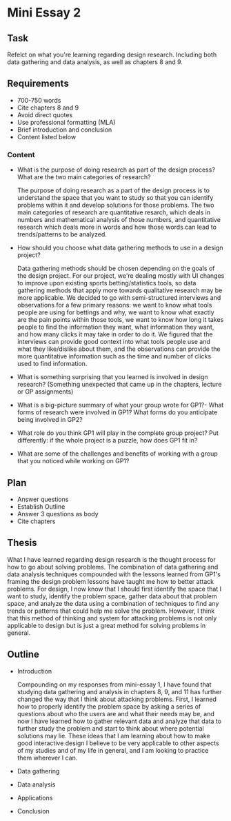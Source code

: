 # Mini Essay 2

## Task
Refelct on what you're learning regarding design research. Including both data gathering and data analysis, as well as chapters 8 and 9. 

## Requirements
- 700-750 words
- Cite chapters 8 and 9
- Avoid direct quotes
- Use professional formatting (MLA)
- Brief introduction and conclusion
- Content listed below

### Content
- What is the purpose of doing research as part of the design process? What are the two main categories of research?
    
    The purpose of doing research as a part of the design process is to understand the space that you want to study so that you can identify problems within it and develop solutions for those problems. The two main categories of research are quantitative resarch, which deals in numbers and mathematical analysis of those numbers, and quantitative research which deals more in words and how those words can lead to trends/patterns to be analyzed. 

- How should you choose what data gathering methods to use in a design project? 

    Data gathering methods should be chosen depending on the goals of the design project. For our project, we're dealing mostly with UI changes to improve upon existing sports betting/statistics tools, so data gathering methods that apply more towards qualitative research may be more applicable. We decided to go with semi-structured interviews and observations for a few primary reasons: we want to know what tools people are using for bettings and why, we want to know what exactly are the pain points within those tools, we want to know how long it takes people to find the information they want, what information they want, and how many clicks it may take in order to do it. We figured that the interviews can provide good context into what tools people use and what they like/dislike about them, and the observations can provide the more quantitative information such as the time and number of clicks used to find information. 

- What is something surprising that you learned is involved in design research? (Something unexpected that came up in the chapters, lecture or GP assignments)
- What is a big-picture summary of what your group wrote for GP1?- What forms of research were involved in GP1? What forms do you anticipate being involved in GP2?
- What role do you think GP1 will play in the complete group project? Put differently: if the whole project is a puzzle, how does GP1 fit in?  
- What are some of the challenges and benefits of working with a group that you noticed while working on GP1?

## Plan
- Answer questions
- Establish Outline
- Answer 3 questions as body
- Cite chapters

## Thesis

What I have learned regarding design research is the thought process for how to go about solving problems. The combination of data gathering and data analysis techniques compounded with the lessons learned from GP1's framing the design problem lessons have taught me how to better attack problems. For design, I now know that I should first identify the space that I want to study, identify the problem space, gather data about that problem space, and analyze the data using a combination of techniques to find any trends or patterns that could help me solve the problem. However, I think that this method of thinking and system for attacking problems is not only applicable to design but is just a great method for solving problems in general. 

## Outline
- Introduction

    Compounding on my responses from mini-essay 1, I have found that studying data gathering and analysis in chapters 8, 9, and 11 has further changed the way that I think about attacking problems. First, I learned how to properly identify the problem space by asking a series of questions about who the users are and what their needs may be, and now I have learned how to gather relevant data and analyze that data to further study the problem and start to think about where potential solutions may lie. These ideas that I am learning about how to make good interactive design I believe to be very applicable to other aspects of my studies and of my life in general, and I am looking to practice them wherever I can.  
- Data gathering
- Data analysis
- Applications 
- Conclusion 



